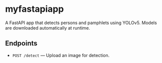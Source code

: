 # myfastapiapp

A FastAPI app that detects persons and pamphlets using YOLOv5. Models are downloaded automatically at runtime.

## Endpoints

- `POST /detect` — Upload an image for detection.
